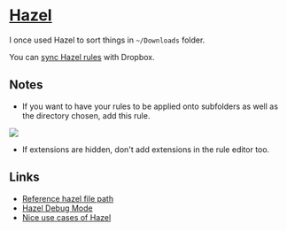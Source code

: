 # [Hazel](https://www.noodlesoft.com)

I once used Hazel to sort things in `~/Downloads` folder.

You can [sync Hazel rules](https://www.noodlesoft.com/manual/hazel/work-with-folders-rules/manage-rules/sync-rules/) with Dropbox.

## Notes

- If you want to have your rules to be applied onto subfolders as well as the directory chosen, add this rule.

![](https://i.imgur.com/QnLk3MT.png)

- If extensions are hidden, don't add extensions in the rule editor too.

## Links

- [Reference hazel file path](https://forum.keyboardmaestro.com/t/reference-hazels-file-path/9138)
- [Hazel Debug Mode](https://www.noodlesoft.com/kb/hazel-debug-mode/)
- [Nice use cases of Hazel](https://news.ycombinator.com/item?id=24612436)

